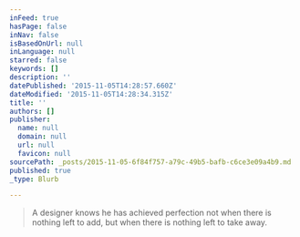 ```yaml
---
inFeed: true
hasPage: false
inNav: false
isBasedOnUrl: null
inLanguage: null
starred: false
keywords: []
description: ''
datePublished: '2015-11-05T14:28:57.660Z'
dateModified: '2015-11-05T14:28:34.315Z'
title: ''
authors: []
publisher:
  name: null
  domain: null
  url: null
  favicon: null
sourcePath: _posts/2015-11-05-6f84f757-a79c-49b5-bafb-c6ce3e09a4b9.md
published: true
_type: Blurb

---
```

> A designer knows he has achieved perfection not when there is nothing left to add, but when there is nothing left to take away.